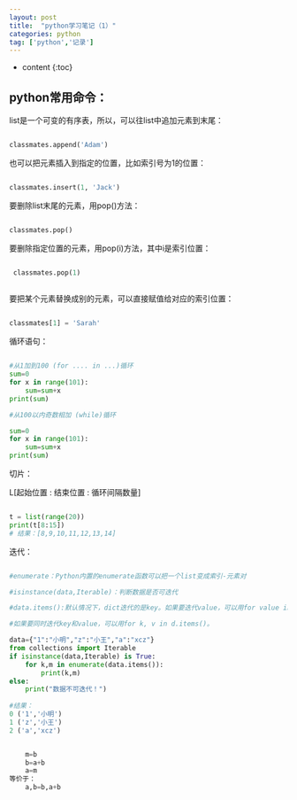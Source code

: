 ```yaml
---
layout: post
title:  "python学习笔记（1）"
categories: python
tag: ['python','记录']
---
```


* content
{:toc}

python常用命令：
-------

list是一个可变的有序表，所以，可以往list中追加元素到末尾：

~~~python

classmates.append('Adam')

~~~

也可以把元素插入到指定的位置，比如索引号为1的位置：

~~~python

classmates.insert(1, 'Jack')

~~~

要删除list末尾的元素，用pop()方法：

~~~python

classmates.pop()

~~~

要删除指定位置的元素，用pop(i)方法，其中i是索引位置：

~~~python

 classmates.pop(1)
 
 ~~~


要把某个元素替换成别的元素，可以直接赋值给对应的索引位置：

~~~python

classmates[1] = 'Sarah'

~~~

循环语句：

~~~python

#从1加到100 (for .... in ...)循环
sum=0
for x in range(101):
    sum=sum+x
print(sum) 

#从100以内奇数相加 (while)循环

sum=0
for x in range(101):
    sum=sum+x
print(sum) 

~~~



切片：

L[起始位置 : 结束位置 : 循环间隔数量]

~~~python

t = list(range(20))   
print(t[8:15])
# 结果：[8,9,10,11,12,13,14]

~~~

迭代：


~~~python

#enumerate：Python内置的enumerate函数可以把一个list变成索引-元素对

#isinstance(data,Iterable)：判断数据是否可迭代

#data.items():默认情况下，dict迭代的是key。如果要迭代value，可以用for value in d.values()，

#如果要同时迭代key和value，可以用for k, v in d.items()。

data={"1":"小明","z":"小王","a":"xcz"}
from collections import Iterable
if isinstance(data,Iterable) is True:
    for k,m in enumerate(data.items()):
        print(k,m)
else:
    print("数据不可迭代！") 
	
#结果：	
0 ('1','小明')
1 ('z','小王')
2 ('a','xcz')

~~~

~~~~python

	m=b
	b=a+b
	a=m
等价于：	
    a,b=b,a+b

~~~~





